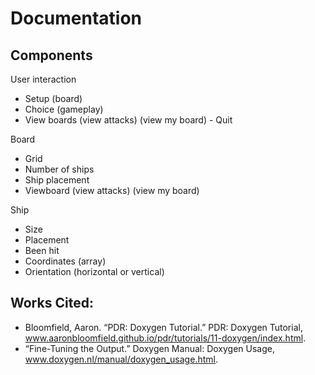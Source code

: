 # Documentation

## Components

User interaction

- Setup (board)
- Choice (gameplay)
- View boards (view attacks) (view my board) - Quit

Board

- Grid
- Number of ships
- Ship placement
- Viewboard (view attacks) (view my board)

Ship

- Size
- Placement
- Been hit
- Coordinates (array)
- Orientation (horizontal or vertical)

## Works Cited:

- Bloomfield, Aaron. “PDR: Doxygen Tutorial.” PDR: Doxygen Tutorial,
  www.aaronbloomfield.github.io/pdr/tutorials/11-doxygen/index.html.
- “Fine-Tuning the Output.” Doxygen Manual: Doxygen Usage,
  www.doxygen.nl/manual/doxygen_usage.html.
